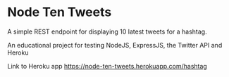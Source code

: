# Node Ten Tweets

A simple REST endpoint for displaying 10 latest tweets for a hashtag.

An educational project for testing NodeJS, ExpressJS, the Twitter API and Heroku

Link to Heroku app https://node-ten-tweets.herokuapp.com/hashtag